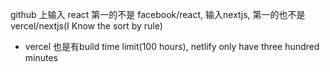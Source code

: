 github 上输入 react 第一的不是 facebook/react, 输入nextjs, 第一的也不是 vercel/nextjs(I Know the sort by rule)

* vercel 也是有build time limit(100 hours), netlify only have three hundred minutes
